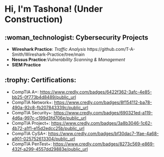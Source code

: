<h1>Hi, I'm Tashona! (Under Construction)
  
<h2> :woman_technologist: Cybersecurity Projects</h2>
<ul class="a">
  <li><b>Wireshark Practice</b>: <i>Traffic Analysis</i>  https://github.com/T-A-Smith/Wireshark-Practice/tree/main
  <li><b>Nessus Practice</b>:<i>Vulnerability Scanning & Management</i></li>
  <li><b>SIEM Practice</b></li>
  </ul> 
 <h2><b> :trophy: Certifications:</b></h2>


* CompTIA A+: https://www.credly.com/badges/6422f362-3afc-4e85-bb25-0f773b4d8489/public_url
* CompTIA Network+: https://www.credly.com/badges/8f154112-ba78-490a-92c8-fb207843339c/public_url 
* CompTIA Security+: https://www.credly.com/badges/690321ed-a119-4d6a-997c-c199d3fd706e/public_url 
* CompTIA Project+: https://www.credly.com/badges/3a8b3046-1c62-4b72-a1f1-e15d2edcc25b/public_url
* CompTIA CySA+: https://www.credly.com/badges/bf30dac7-1fae-4a68-a901-025752613304/public_url 
* CompTIA PenTest+: https://www.credly.com/badges/8273c569-e869-432f-a299-4557dd29883e/public_url



</ul> 




